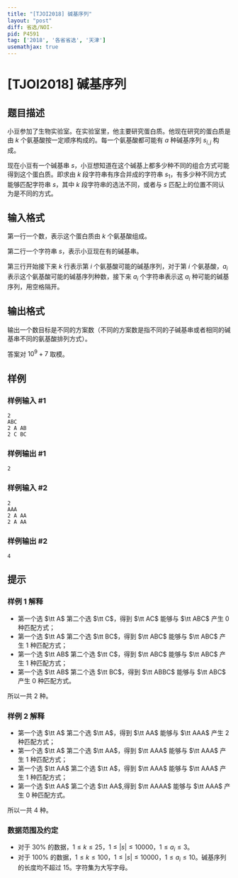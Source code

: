 ```yaml
---
title: "[TJOI2018] 碱基序列"
layout: "post"
diff: 省选/NOI-
pid: P4591
tag: ['2018', '各省省选', '天津']
usemathjax: true
---
```


# [TJOI2018] 碱基序列
## 题目描述

小豆参加了生物实验室。在实验室里，他主要研究蛋白质。他现在研究的蛋白质是由 $k$ 个氨基酸按一定顺序构成的。每一个氨基酸都可能有 $a$ 种碱基序列 $s_{i,j}$ 构成。

现在小豆有一个碱基串 $s$，小豆想知道在这个碱基上都多少种不同的组合方式可能得到这个蛋白质。即求由 $k$ 段字符串有序合并成的字符串 $s_1$，有多少种不同方式能够匹配字符串 $s$，其中 $k$ 段字符串的选法不同，或者与 $s$ 匹配上的位置不同认为是不同的方式。
## 输入格式


第一行一个数，表示这个蛋白质由 $k$ 个氨基酸组成。

第二行一个字符串 $s$，表示小豆现在有的碱基串。

第三行开始接下来 $k$ 行表示第 $i$ 个氨基酸可能的碱基序列，对于第 $i$ 个氨基酸，$a_i$ 表示这个氨基酸可能的碱基序列种数，接下来 $a_i$ 个字符串表示这 $a_i$ 种可能的碱基序列，用空格隔开。

## 输出格式

输出一个数目标是不同的方案数（不同的方案数是指不同的子碱基串或者相同的碱基串不同的氨基酸排列方式）。

答案对 $10^9+7$ 取模。
## 样例

### 样例输入 #1
```
2
ABC
2 A AB
2 C BC
```
### 样例输出 #1
```
2
```
### 样例输入 #2
```
2
AAA
2 A AA
2 A AA
```
### 样例输出 #2
```
4
```
## 提示

### 样例 1 解释

- 第一个选 $\tt A$ 第二个选 $\tt C$，得到 $\tt AC$ 能够与 $\tt ABC$ 产生 $0$ 种匹配方式；
- 第一个选 $\tt A$ 第二个选 $\tt BC$，得到 $\tt ABC$ 能够与 $\tt ABC$ 产生 $1$ 种匹配方式；
- 第一个选 $\tt AB$ 第二个选 $\tt C$，得到 $\tt ABC$ 能够与 $\tt ABC$ 产生 $1$ 种匹配方式；
- 第一个选 $\tt AB$ 第二个选 $\tt BC$，得到 $\tt ABBC$ 能够与 $\tt ABC$ 产生 $0$ 种匹配方式。

所以一共 $2$ 种。

### 样例 2 解释

- 第一个选 $\tt A$ 第二个选 $\tt A$，得到 $\tt AA$ 能够与 $\tt AAA$ 产生 $2$ 种匹配方式；
- 第一个选 $\tt A$ 第二个选 $\tt AA$，得到 $\tt AAA$ 能够与 $\tt AAA$ 产生 $1$ 种匹配方式；
- 第一个选 $\tt AA$ 第二个选 $\tt A$，得到 $\tt AAA$ 能够与 $\tt AAA$ 产生 $1$ 种匹配方式；
- 第一个选 $\tt AA$ 第二个选 $\tt AA$,得到 $\tt AAAA$ 能够与 $\tt AAA$ 产生 $0$ 种匹配方式。

所以一共 $4$ 种。

### 数据范围及约定

- 对于 $30\%$ 的数据，$1\leq k\leq 25$，$1\le |s|\leq 10000$，$1\le a_i\leq 3$。
- 对于 $100\%$ 的数据，$1\leq k\leq100$，$1\le |s|\leq 10000$，$1\le a_i \leq10$。碱基序列的长度均不超过 $15$。字符集为大写字母。
